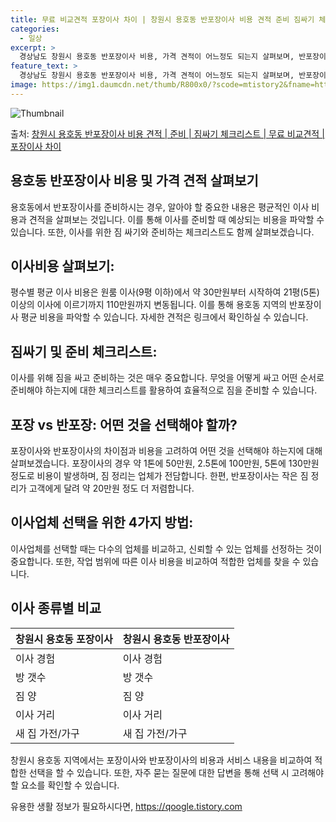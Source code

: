 ```yaml
---
title: 무료 비교견적 포장이사 차이 | 창원시 용호동 반포장이사 비용 견적 준비 짐싸기 체크리스트
categories:
  - 일상
excerpt: >
  경상남도 창원시 용호동 반포장이사 비용, 가격 견적이 어느정도 되는지 살펴보며, 반포장이사를 준비함에 있어 짐싸기 준비 체크리스트가 무엇인지 보겠습니다. 마지막으로 포장이사와 차이점을 통해 무료 비교견적으로 어떤 것이 더 합리적인 선택인지 공유 드립니다.창원시 용호동 포장이사 견적 샘플 보기 👈 클릭창원시 용호동 포장이사 가격 살펴보기 👈 클릭창원시 용호동 반포장이사 평균 이사 비용평수창원시 용호동 평균 이사 비용원룸 이사9평 이하 (1톤)30만원~투룸/쓰리룸 이사16평 ~ 20평 (2.5톤)80만원~쓰리룸 이사21평 (5톤) ~110만원~우리집 무료 이사견적 받기 👈 클릭포장 vs 반포장: 어떤 것을 선택해야 할까?이사업체를 선택할 때 포장과 반포장의 가장 큰 차이점 및 비용을 고려하여 결정해야 ..
feature_text: >
  경상남도 창원시 용호동 반포장이사 비용, 가격 견적이 어느정도 되는지 살펴보며, 반포장이사를 준비함에 있어 짐싸기 준비 체크리스트가 무엇인지 보겠습니다. 마지막으로 포장이사와 차이점을 통해 무료 비교견적으로 어떤 것이 더 합리적인 선택인지 공유 드립니다.창원시 용호동 포장이사 견적 샘플 보기 👈 클릭창원시 용호동 포장이사 가격 살펴보기 👈 클릭창원시 용호동 반포장이사 평균 이사 비용평수창원시 용호동 평균 이사 비용원룸 이사9평 이하 (1톤)30만원~투룸/쓰리룸 이사16평 ~ 20평 (2.5톤)80만원~쓰리룸 이사21평 (5톤) ~110만원~우리집 무료 이사견적 받기 👈 클릭포장 vs 반포장: 어떤 것을 선택해야 할까?이사업체를 선택할 때 포장과 반포장의 가장 큰 차이점 및 비용을 고려하여 결정해야 ..
image: https://img1.daumcdn.net/thumb/R800x0/?scode=mtistory2&fname=https%3A%2F%2Fblog.kakaocdn.net%2Fdn%2FbW5RNT%2FbtsHcUjchzV%2FNMMwOQTmaimEOqsafd0cxk%2Fimg.webp
---
```


![Thumbnail](https://img1.daumcdn.net/thumb/R800x0/?scode=mtistory2&fname=https%3A%2F%2Fblog.kakaocdn.net%2Fdn%2FbW5RNT%2FbtsHcUjchzV%2FNMMwOQTmaimEOqsafd0cxk%2Fimg.webp)

<p>출처: <a href="https://qoogle.tistory.com/9383" rel="dofollow">창원시 용호동 반포장이사 비용 견적 | 준비 | 짐싸기 체크리스트 | 무료 비교견적 | 포장이사 차이</a> </p>

## 용호동 반포장이사 비용 및 가격 견적 살펴보기

용호동에서 반포장이사를 준비하시는 경우, 알아야 할 중요한 내용은 평균적인 이사 비용과 견적을 살펴보는 것입니다. 이를 통해 이사를 준비할
때 예상되는 비용을 파악할 수 있습니다. 또한, 이사를 위한 짐 싸기와 준비하는 체크리스트도 함께 살펴보겠습니다.

## **이사비용 살펴보기:**

평수별 평균 이사 비용은 원룸 이사(9평 이하)에서 약 30만원부터 시작하여 21평(5톤) 이상의 이사에 이르기까지 110만원까지
변동됩니다. 이를 통해 용호동 지역의 반포장이사 평균 비용을 파악할 수 있습니다. 자세한 견적은 링크에서 확인하실 수 있습니다.

## **짐싸기 및 준비 체크리스트:**

이사를 위해 짐을 싸고 준비하는 것은 매우 중요합니다. 무엇을 어떻게 싸고 어떤 순서로 준비해야 하는지에 대한 체크리스트를 활용하여
효율적으로 짐을 준비할 수 있습니다.

## 포장 vs 반포장: 어떤 것을 선택해야 할까?

포장이사와 반포장이사의 차이점과 비용을 고려하여 어떤 것을 선택해야 하는지에 대해 살펴보겠습니다. 포장이사의 경우 약 1톤에 50만원,
2.5톤에 100만원, 5톤에 130만원 정도로 비용이 발생하며, 짐 정리는 업체가 전담합니다. 한편, 반포장이사는 작은 짐 정리가 고객에게
달려 약 20만원 정도 더 저렴합니다.

## **이사업체 선택을 위한 4가지 방법:**

이사업체를 선택할 때는 다수의 업체를 비교하고, 신뢰할 수 있는 업체를 선정하는 것이 중요합니다. 또한, 작업 범위에 따른 이사 비용을
비교하여 적합한 업체를 찾을 수 있습니다.

## 이사 종류별 비교

**창원시 용호동 포장이사** | **창원시 용호동 반포장이사**  
---|---  
이사 경험 | 이사 경험  
방 갯수 | 방 갯수  
짐 양 | 짐 양  
이사 거리 | 이사 거리  
새 집 가전/가구 | 새 집 가전/가구  
  
창원시 용호동 지역에서는 포장이사와 반포장이사의 비용과 서비스 내용을 비교하여 적합한 선택을 할 수 있습니다. 또한, 자주 묻는 질문에 대한
답변을 통해 선택 시 고려해야 할 요소를 확인할 수 있습니다.

 

유용한 생활 정보가 필요하시다면, <a href="https://qoogle.tistory.com" rel="dofollow">https://qoogle.tistory.com</a>


